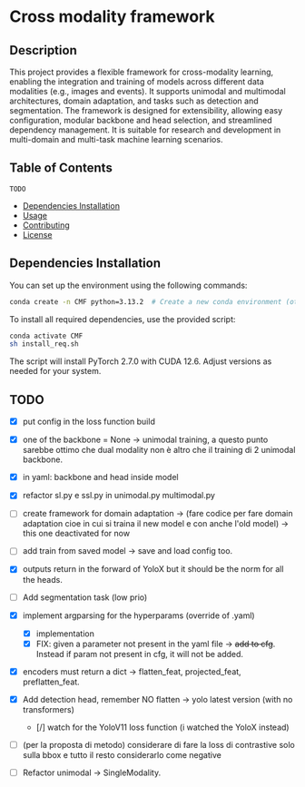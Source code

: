 # Cross modality framework

## Description
This project provides a flexible framework for cross-modality learning, enabling the integration and training of models across different data modalities (e.g., images and events). It supports unimodal and multimodal architectures, domain adaptation, and tasks such as detection and segmentation. The framework is designed for extensibility, allowing easy configuration, modular backbone and head selection, and streamlined dependency management. It is suitable for research and development in multi-domain and multi-task machine learning scenarios.

## Table of Contents
    TODO
- [Dependencies Installation](#dependencies-installation)
- [Usage](#usage)
- [Contributing](#contributing)
- [License](#license)

## Dependencies Installation

You can set up the environment using the following commands:

```bash
conda create -n CMF python=3.13.2  # Create a new conda environment (other Python 3.x versions should work)
```

To install all required dependencies, use the provided script:

```bash
conda activate CMF
sh install_req.sh
```

The script will install PyTorch 2.7.0 with CUDA 12.6. Adjust versions as needed for your system.

## TODO


- [X] put config in the  loss function build
- [X] one of the backbone = None -> unimodal training, a questo punto sarebbe ottimo che dual modality non è altro che il training di 2 unimodal backbone.
- [X] in yaml: backbone and head inside model
- [X] refactor sl.py e ssl.py in unimodal.py multimodal.py
- [ ] create framework for domain adaptation -> (fare codice per fare domain adaptation cioe in cui si traina il new model e con anche l'old model) -> this one deactivated for now
- [ ] add train from saved model -> save and load config too.
- [X] outputs return in the forward of YoloX but it should be the norm for all the heads. 
- [ ] Add segmentation task (low prio)


- [X] implement argparsing for the hyperparams (override of .yaml)
    - [X] implementation
    - [X] FIX: given a parameter not present in the yaml file -> ~~add to cfg~~. Instead if param not present in cfg, it will not be added.

- [X] encoders must return a dict -> flatten_feat, projected_feat, preflatten_feat.
- [X] Add detection head, remember NO flatten -> yolo latest version (with no transformers)
    - [/] watch for the YoloV11 loss function (i watched the YoloX instead)

- [ ] (per la proposta di metodo) considerare di fare la loss di contrastive solo sulla bbox e tutto il resto considerarlo come negative
- [ ] Refactor unimodal -> SingleModality. 
